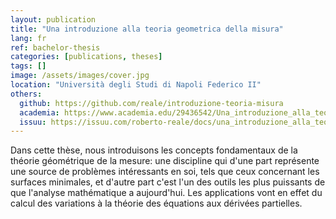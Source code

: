 ```yaml
---
layout: publication
title: "Una introduzione alla teoria geometrica della misura"
lang: fr
ref: bachelor-thesis
categories: [publications, theses]
tags: []
image: /assets/images/cover.jpg
location: "Università degli Studi di Napoli Federico II"
others:
  github: https://github.com/reale/introduzione-teoria-misura
  academia: https://www.academia.edu/29436542/Una_introduzione_alla_teoria_geometrica_della_misura
  issuu: https://issuu.com/roberto-reale/docs/una_introduzione_alla_teoria_geomet
---
```


Dans cette thèse, nous introduisons les concepts fondamentaux de la théorie géométrique de la mesure: une discipline qui d'une part représente une source de problèmes intéressants en soi, tels que ceux concernant les surfaces minimales, et d'autre part c'est l'un des outils les plus puissants de que l'analyse mathématique a aujourd'hui. Les applications vont en effet du calcul des variations à la théorie des équations aux dérivées partielles.
